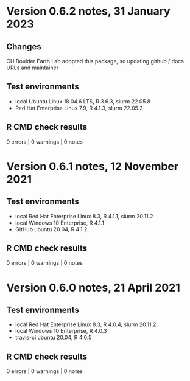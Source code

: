 # Version 0.6.2 notes, 31 January 2023

## Changes
CU Boulder Earth Lab adopted this package, so updating github / docs URLs and 
maintainer

## Test environments

* local Ubuntu Linux 18.04.6 LTS, R 3.6.3, slurm 22.05.8
* Red Hat Enterprise Linux 7.9, R 4.1.3, slurm 22.05.2

## R CMD check results

0 errors | 0 warnings | 0 notes

# Version 0.6.1 notes, 12 November 2021

## Test environments

* local Red Hat Enterprise Linux 8.3, R 4.1.1, slurm 20.11.2
* local Windows 10 Enterprise, R 4.1.1
* GitHub ubuntu 20.04, R 4.1.2

## R CMD check results

0 errors | 0 warnings | 0 notes

# Version 0.6.0 notes, 21 April 2021

## Test environments

* local Red Hat Enterprise Linux 8.3, R 4.0.4, slurm 20.11.2
* local Windows 10 Enterprise, R 4.0.3
* travis-ci ubuntu 20.04, R 4.0.5

## R CMD check results

0 errors | 0 warnings | 0 notes
